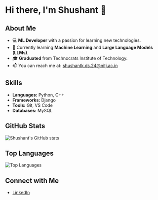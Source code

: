 # Hi there, I'm Shushant 👋

## About Me
- 💻 **ML Developer** with a passion for learning new technologies.
- 🌱 Currently learning **Machine Learning** and **Large Language Models (LLMs)**.
- 🎓 **Graduated** from Technocrats Institute of Technology.
- 📫 You can reach me at: [shushantk.ds.24@nitj.ac.in](mailto:shushantk.ds.24@nitj.ac.in)

## Skills
- **Languages:** Python, C++
- **Frameworks:** Django
- **Tools:** Git, VS Code
- **Databases:** MySQL

## GitHub Stats
![Shushant's GitHub stats](https://github-readme-stats.vercel.app/api?username=Shushant-k1&show_icons=true&theme=radical)

## Top Languages
![Top Languages](https://github-readme-stats.vercel.app/api/top-langs/?username=Shushant-k1&layout=compact&theme=radical)

## Connect with Me
- [LinkedIn](https://www.linkedin.com/in/shushant-k1/)
